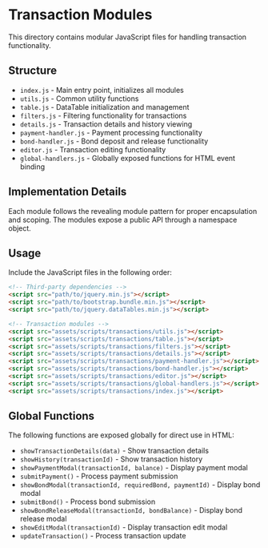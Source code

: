 # Transaction Modules

This directory contains modular JavaScript files for handling transaction functionality.

## Structure

- `index.js` - Main entry point, initializes all modules
- `utils.js` - Common utility functions 
- `table.js` - DataTable initialization and management
- `filters.js` - Filtering functionality for transactions
- `details.js` - Transaction details and history viewing
- `payment-handler.js` - Payment processing functionality
- `bond-handler.js` - Bond deposit and release functionality
- `editor.js` - Transaction editing functionality
- `global-handlers.js` - Globally exposed functions for HTML event binding

## Implementation Details

Each module follows the revealing module pattern for proper encapsulation and scoping.
The modules expose a public API through a namespace object.

## Usage

Include the JavaScript files in the following order:

```html
<!-- Third-party dependencies -->
<script src="path/to/jquery.min.js"></script>
<script src="path/to/bootstrap.bundle.min.js"></script>
<script src="path/to/jquery.dataTables.min.js"></script>

<!-- Transaction modules -->
<script src="assets/scripts/transactions/utils.js"></script>
<script src="assets/scripts/transactions/table.js"></script>
<script src="assets/scripts/transactions/filters.js"></script>
<script src="assets/scripts/transactions/details.js"></script>
<script src="assets/scripts/transactions/payment-handler.js"></script>
<script src="assets/scripts/transactions/bond-handler.js"></script>
<script src="assets/scripts/transactions/editor.js"></script>
<script src="assets/scripts/transactions/global-handlers.js"></script>
<script src="assets/scripts/transactions/index.js"></script>
```

## Global Functions

The following functions are exposed globally for direct use in HTML:

- `showTransactionDetails(data)` - Show transaction details
- `showHistory(transactionId)` - Show transaction history
- `showPaymentModal(transactionId, balance)` - Display payment modal
- `submitPayment()` - Process payment submission
- `showBondModal(transactionId, requiredBond, paymentId)` - Display bond modal
- `submitBond()` - Process bond submission
- `showBondReleaseModal(transactionId, bondBalance)` - Display bond release modal
- `showEditModal(transactionId)` - Display transaction edit modal
- `updateTransaction()` - Process transaction update 